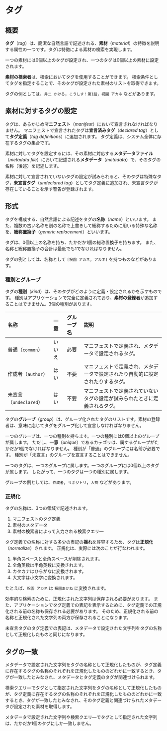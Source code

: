 # タグ

## 概要

**タグ**（*tag*）は、簡潔な自然言語で記述される、**素材**（*material*）の特徴を説明する属性の一つです。タグは特徴による素材の検索を実現します。

一つの素材には0個以上のタグが設定され、一つのタグは0個以上の素材に設定されます。

**素材の検索者**は、検索においてタグを使用することができます。
検索条件としてタグを指定することで、そのタグが設定された素材のリストを取得できます。

タグの例としては、`井二 かける`，`こうしす！第1話`，`祝園 アカネ` などがあります。

## 素材に対するタグの設定

タグは、あらかじめ**マニフェスト**（*manifest*）において宣言されなければなりません。
マニフェストで宣言されたタグは**宣言済みタグ**（*declared tag*）として**タグ定義**（*tag definitions*）に追加されます。
タグ定義は、システム全体に存在するタグの集合です。

素材に対してタグを設定するには、その素材に対応する**メタデータファイル**（*metadata file*）において記述される**メタデータ**（*metadata*）で、そのタグの名称（後述）を記述します。

素材に対して宣言されていないタグの設定が試みられると、そのタグは特殊なタグ，**未宣言タグ**（*undeclared tag*）としてタグ定義に追加され、未宣言タグが存在していることを示す警告が登録されます。

## 形式

タグを構成する、自然言語による記述をタグの**名称**（*name*）といいます。
また、複数の古い名称を別の名称で上書きして総称するために用いる特殊な名称を、**総称置換子**（*generic replacement*）といいます。

タグは、0個以上の名称を持ち、たかだか1個の総称置換子を持ちます。
また、名称と総称置換子の合計は最低でも1でなければなりません。

タグの例としては、名称として `[祝園 アカネ, アカネ]` を持つものなどがあります。

### 種別とグループ

タグの**種別**（*kind*）は、そのタグがどのように定義・設定されるかを示すものです。
種別はアプリケーションで完全に定義されており、**素材の登録者**が追加することはできません。3個の種別があります。

|名称                  |一意  |グループ名|説明                                                                          |
|:---------------------|:-----|:---------|:-----------------------------------------------------------------------------|
|普通（`common`）      |いいえ|必要      |マニフェストで定義され、メタデータで設定されるタグ。                          |
|作成者（`author`）    |はい  |不要      |マニフェストで定義され、メタデータで設定されたり自動的に設定されたりするタグ。|
|未宣言（`undeclared`）|はい  |不要      |マニフェストで定義されていないタグの設定が試みられたときに定義されるタグ。    |

タグの**グループ**（*group*）は、グループ化されたタグのリストです。素材の登録者は、意味に応じてタグをグループ化して宣言しなければなりません。

一つのグループは、一つの種別を持ちます。一つの種別には0個以上のグループが属します。
ただし、**一意**（*unique*）であるカテゴリは、属するグループがたかだか1個でなければなりません。
種別が「普通」のグループには名前が必要です。
種別が「未宣言」のグループを宣言することはできません。

一つのタグは、一つのグループに属します。一つのグループには0個以上のタグが属します。
したがって、一つのタグは一つの種別に属します。

グループの例としては、`作成者`，`リポジトリ`，`人物` などがあります。

### 正規化

タグの名称は、3つの領域で記述されます。

1. マニフェストのタグ定義
2. 素材のメタデータ
3. 素材の検索者によって入力される検索クエリ―

タグ定義での名称に対する多少の表記の**揺れ**を許容するため、タグは**正規化**（*normalize*）されます。
正規化は、実際には次のことが行なわれます。

1. 半角スペースと全角スペースが削除されます。
1. 全角英数は半角英数に変換されます。
1. カタカナはひらがなに変換されます。
1. 大文字は小文字に変換されます。

たとえば、`祝園 アカネ` は `祝園あかね` に変換されます。

効率的な検索のために、正規化された文字列は保存される必要があります。
また、アプリケーションでタグ定義での表記を表示するために、タグ定義での正規化される前の名称も保存される必要があります。
そのため、正規化される前の名称と正規化された文字列の両方が保存されることになります。

未宣言タグのタグ定義での表記は、メタデータで設定された文字列をタグの名称として正規化したものと同じになります。

## タグの一致

メタデータで設定された文字列をタグの名称として正規化したものが、タグ定義に存在するタグの名称のそれぞれを正規化したもののどれかに一致するとき、タグが一致したとみなされ、メタデータとタグ定義のタグが関連づけられます。

検索クエリ―でタグとして指定された文字列をタグの名称として正規化したものが、タグ定義に存在するタグの名称のそれぞれを正規化したもののどれかに一致するとき、タグが一致したとみなされ、そのタグ定義と関連づけられたメタデータが設定された素材を取得します。

メタデータで設定された文字列や検索クエリ―でタグとして指定された文字列は、たかだか1個のタグにしか一致しません。
